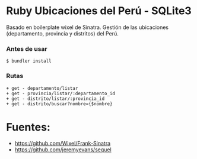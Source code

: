 # Ruby Ubicaciones del Perú - SQLite3

Basado en boilerplate wixel de Sinatra. Gestión de las ubicaciones (departamento, provincia y distritos) del Perú.

### Antes de usar

	$ bundler install

### Rutas

	+ get - departamento/listar
	+ get - provincia/listar/:departamento_id
	+ get - distrito/listar/:provincia_id
	+ get - distrito/buscar?nombre={$nombre}

# Fuentes:

+	https://github.com/Wixel/Frank-Sinatra
+ https://github.com/jeremyevans/sequel